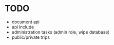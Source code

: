 # TODO

* document api
* api include
* administration tasks (admin role, wipe database)
* public/private trips
